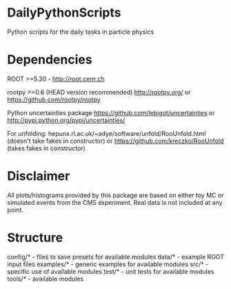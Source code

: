 DailyPythonScripts
==================

Python scripts for the daily tasks in particle physics


Dependencies
==================
ROOT >=5.30 - http://root.cern.ch

rootpy >=0.6 (HEAD version recommended)
http://rootpy.org/
or
https://github.com/rootpy/rootpy

Python uncertainties package
https://github.com/lebigot/uncertainties
or 
http://pypi.python.org/pypi/uncertainties/

For unfolding:
hepunx.rl.ac.uk/~adye/software/unfold/RooUnfold.html (doesn't take fakes in constructor)
or
https://github.com/kreczko/RooUnfold (takes fakes in constructor)

Disclaimer
==================
All plots/histograms provided by this package are based on either toy MC or simulated events from the CMS experiment.
Real data is not included at any point.

Structure
==================
config/* - files to save presets for available modules
data/* - example ROOT input files
examples/* - generic examples for available modules
src/* - specific use of available modules
test/* - unit tests for available modules
tools/* - available modules